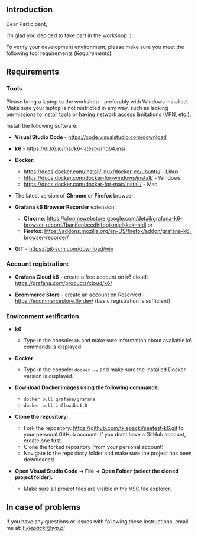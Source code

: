 ## Introduction

Dear Participant,

I’m glad you decided to take part in the workshop :)

To verify your development environment, please make sure you meet the following tool requirements (_Requirements_).

## Requirements
### Tools
Please bring a laptop to the workshop – preferably with Windows installed. Make sure your laptop is not restricted in any way, such as lacking permissions to install tools or having network access limitations (VPN, etc.).

Install the following software:

- **Visual Studio Code** - https://code.visualstudio.com/download

- **k6** - https://dl.k6.io/msi/k6-latest-amd64.msi
  
- **Docker**:
  - https://docs.docker.com/install/linux/docker-ce/ubuntu/ - Linux
  - https://docs.docker.com/docker-for-windows/install/ - Windows
  - https://docs.docker.com/docker-for-mac/install/ - Mac

- The latest version of **Chrome** or **Firefox** browser

- **Grafana k6 Browser Recorder** extension:
  - **Chrome**: https://chromewebstore.google.com/detail/grafana-k6-browser-record/fbanjfonbcedhifbgikmjelkkckhhidl
  or
  - **Firefox**: https://addons.mozilla.org/en-US/firefox/addon/grafana-k6-browser-recorder/

- **GIT** - https://git-scm.com/download/win  

### Account registration:

- **Grafana Cloud k6** - create a free account on k6 cloud: https://grafana.com/products/cloud/k6/

- **Ecommerce Store** - create an account on Reserved - https://ecommercestore.fly.dev/ (basic registration is sufficient)

### Environment verification
- **k6**
	- Type in the console: `k6` and make sure information about available k6 commands is displayed.
- **Docker**
	- Type in the console: `docker -v` and make sure the installed Docker version is displayed.
	
- **Download Docker images using the following commands:**
	-   `docker pull grafana/grafana`
	-   `docker pull influxdb:1.8`
   
 - **Clone the repository:**
   - Fork the repository: https://github.com/tklepacki/seetest-k6.git to your personal GitHub account. If you don’t have a GitHub account, create one first.
   - Clone the forked repository (from your personal account)
   - Navigate to the repository folder and make sure the project has been downloaded.

- **Open Visual Studio Code -> File -> Open Folder (select the cloned project folder).**
  - Make sure all project files are visible in the VSC file explorer.

## In case of problems
If you have any questions or issues with following these instructions, email me at: *t.klepacki@wp.pl*
